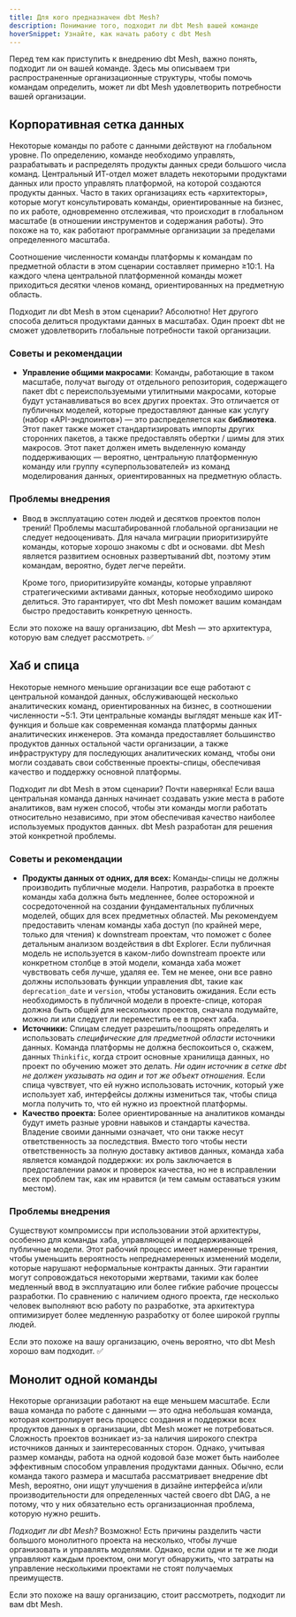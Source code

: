 ```yaml
---
title: Для кого предназначен dbt Mesh?
description: Понимание того, подходит ли dbt Mesh вашей команде
hoverSnippet: Узнайте, как начать работу с dbt Mesh
---
```


Перед тем как приступить к внедрению dbt Mesh, важно понять, подходит ли он вашей команде. Здесь мы описываем три распространенные организационные структуры, чтобы помочь командам определить, может ли dbt Mesh удовлетворить потребности вашей организации.

## Корпоративная сетка данных

Некоторые команды по работе с данными действуют на глобальном уровне. По определению, команде необходимо управлять, разрабатывать и распределять продукты данных среди большого числа команд. Центральный ИТ-отдел может владеть некоторыми продуктами данных или просто управлять платформой, на которой создаются продукты данных. Часто в таких организациях есть «архитекторы», которые могут консультировать команды, ориентированные на бизнес, по их работе, одновременно отслеживая, что происходит в глобальном масштабе (в отношении инструментов и содержания работы). Это похоже на то, как работают программные организации за пределами определенного масштаба.

Соотношение численности команды платформы к командам по предметной области в этом сценарии составляет примерно ≥10:1. На каждого члена центральной платформенной команды может приходиться десятки членов команд, ориентированных на предметную область.

Подходит ли dbt Mesh в этом сценарии? Абсолютно! Нет другого способа делиться продуктами данных в масштабах. Один проект dbt не сможет удовлетворить глобальные потребности такой организации.

### Советы и рекомендации

- **Управление общими макросами**: Команды, работающие в таком масштабе, получат выгоду от отдельного репозитория, содержащего пакет dbt с переиспользуемыми утилитными макросами, которые будут устанавливаться во всех других проектах. Это отличается от публичных моделей, которые предоставляют данные как услугу (набор «API-эндпоинтов») — это распределяется как **библиотека**. Этот пакет также может стандартизировать импорты других сторонних пакетов, а также предоставлять обертки / шимы для этих макросов. Этот пакет должен иметь выделенную команду поддерживающих — вероятно, центральную платформенную команду или группу «суперпользователей» из команд моделирования данных, ориентированных на предметную область.

### Проблемы внедрения

- Ввод в эксплуатацию сотен людей и десятков проектов полон трений! Проблемы масштабированной глобальной организации не следует недооценивать. Для начала миграции приоритизируйте команды, которые хорошо знакомы с dbt и основами. dbt Mesh является развитием основных развертываний dbt, поэтому этим командам, вероятно, будет легче перейти.

  Кроме того, приоритизируйте команды, которые управляют стратегическими активами данных, которые необходимо широко делиться. Это гарантирует, что dbt Mesh поможет вашим командам быстро предоставить конкретную ценность.

Если это похоже на вашу организацию, dbt Mesh — это архитектура, которую вам следует рассмотреть. ✅

## Хаб и спица

Некоторые немного меньшие организации все еще работают с центральной командой данных, обслуживающей несколько аналитических команд, ориентированных на бизнес, в соотношении численности ~5:1. Эти центральные команды выглядят меньше как ИТ-функция и больше как современная команда платформы данных аналитических инженеров. Эта команда предоставляет большинство продуктов данных остальной части организации, а также инфраструктуру для последующих аналитических команд, чтобы они могли создавать свои собственные проекты-спицы, обеспечивая качество и поддержку основной платформы.

Подходит ли dbt Mesh в этом сценарии? Почти наверняка! Если ваша центральная команда данных начинает создавать узкие места в работе аналитиков, вам нужен способ, чтобы эти команды могли работать относительно независимо, при этом обеспечивая качество наиболее используемых продуктов данных. dbt Mesh разработан для решения этой конкретной проблемы.

### Советы и рекомендации

- **Продукты данных от одних, для всех:** Команды-спицы не должны производить публичные модели. Напротив, разработка в проекте команды хаба должна быть медленнее, более осторожной и сосредоточенной на создании фундаментальных публичных моделей, общих для всех предметных областей. Мы рекомендуем предоставить членам команды хаба доступ (по крайней мере, только для чтения) к downstream проектам, что поможет с более детальным анализом воздействия в dbt Explorer. Если публичная модель не используется в каком-либо downstream проекте или конкретном столбце в этой модели, команда хаба может чувствовать себя лучше, удаляя ее. Тем не менее, они все равно должны использовать функции управления dbt, такие как `deprecation_date` и `version`, чтобы установить ожидания. Если есть необходимость в публичной модели в проекте-спице, которая должна быть общей для нескольких проектов, сначала подумайте, можно ли или следует ли переместить ее в проект хаба.
- **Источники:** Спицам следует разрешить/поощрять определять и использовать _специфические для предметной области_ источники данных. Команда платформы не должна беспокоиться о, скажем, данных `Thinkific`, когда строит основные хранилища данных, но проект по обучению может это делать. _Ни один источник в сетке dbt не должен указывать на один и тот же объект отношения._ Если спица чувствует, что ей нужно использовать источник, который уже использует хаб, интерфейсы должны измениться так, чтобы спица могла получить то, что ей нужно из проектной платформы.
- **Качество проекта:** Более ориентированные на аналитиков команды будут иметь разные уровни навыков и стандарты качества. Владение своими данными означает, что они также несут ответственность за последствия. Вместо того чтобы нести ответственность за полную доставку активов данных, команда хаба является командой поддержки: их роль заключается в предоставлении рамок и проверок качества, но не в исправлении всех проблем так, как им нравится (и тем самым оставаться узким местом).

### Проблемы внедрения

Существуют компромиссы при использовании этой архитектуры, особенно для команды хаба, управляющей и поддерживающей публичные модели. Этот рабочий процесс имеет намеренные трения, чтобы уменьшить вероятность непреднамеренных изменений модели, которые нарушают неформальные контракты данных. Эти гарантии могут сопровождаться некоторыми жертвами, такими как более медленный ввод в эксплуатацию или более гибкие рабочие процессы разработки. По сравнению с наличием одного проекта, где несколько человек выполняют всю работу по разработке, эта архитектура оптимизирует более медленную разработку от более широкой группы людей.

Если это похоже на вашу организацию, очень вероятно, что dbt Mesh хорошо вам подходит. ✅

## Монолит одной команды

Некоторые организации работают на еще меньшем масштабе. Если ваша команда по работе с данными — это одна небольшая команда, которая контролирует весь процесс создания и поддержки всех продуктов данных в организации, dbt Mesh может не потребоваться. Сложность проектов возникает из-за наличия широкого спектра источников данных и заинтересованных сторон. Однако, учитывая размер команды, работа на одной кодовой базе может быть наиболее эффективным способом управления продуктами данных. Обычно, если команда такого размера и масштаба рассматривает внедрение dbt Mesh, вероятно, они ищут улучшения в дизайне интерфейса и/или производительности для определенных частей своего dbt DAG, а не потому, что у них обязательно есть организационная проблема, которую нужно решить.

_Подходит ли dbt Mesh?_ Возможно! Есть причины разделить части большого монолитного проекта на несколько, чтобы лучше организовать и управлять моделями. Однако, если одни и те же люди управляют каждым проектом, они могут обнаружить, что затраты на управление несколькими проектами не стоят получаемых преимуществ.

Если это похоже на вашу организацию, стоит рассмотреть, подходит ли вам dbt Mesh.